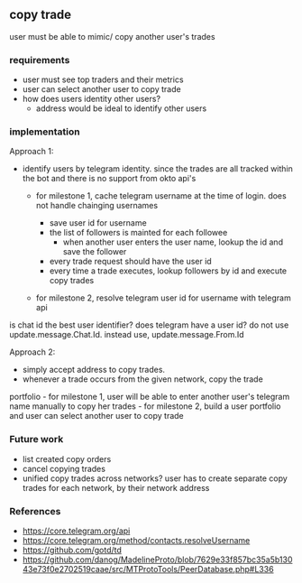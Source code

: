 ## copy trade
user must be able to mimic/ copy another user's trades

### requirements
- user must see top traders and their metrics
- user can select another user to copy trade
- how does users identity other users? 
    - address would be ideal to identify other users

### implementation
Approach 1:
- identify users by telegram identity. since the trades are all tracked within the bot and there is no support from okto api's
    - for milestone 1, cache telegram username at the time of login. does not handle chainging usernames
        - save user id for username
        - the list of followers is mainted for each followee
            - when another user enters the user name, lookup the id and save the follower
        - every trade request should have the user id
        - every time a trade executes, lookup followers by id and execute copy trades

    - for milestone 2, resolve telegram user id for username with telegram api

is chat id the best user identifier? does telegram have a user id?
do not use update.message.Chat.Id. instead use, update.message.From.Id

Approach 2:
- simply accept address to copy trades. 
- whenever a trade occurs from the given network, copy the trade 

portfolio
    - for milestone 1, user will be able to enter another user's telegram name manually to copy her trades
    - for milestone 2, build a user portfolio and user can select another user to copy trade

### Future work
- list created copy orders
- cancel copying trades
- unified copy trades across networks? user has to create separate copy trades for each network, by their network address

### References
- https://core.telegram.org/api
- https://core.telegram.org/method/contacts.resolveUsername
- https://github.com/gotd/td
- https://github.com/danog/MadelineProto/blob/7629e33f857bc35a5b13043e73f0e2702519caae/src/MTProtoTools/PeerDatabase.php#L336